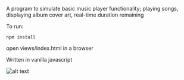 A program to simulate basic music player functionality; playing songs, displaying album cover art, real-time duration remaining

To run:  

```npm install```    

open views/index.html in a browser  

Written in vanilla javascript  

![alt text](screenshot.png)
